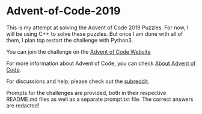 # Advent-of-Code-2019
This is my attempt at solving the Advent of Code 2019 Puzzles. For now, I will be using C++ to solve these puzzles. But once I am done with all of them, I plan top restart the challenge with Python3.

You can join the challenge on the [Advent of Code Website](https://adventofcode.com/)

For more information about Advent of Code, you can check [About Advent of Code](https://adventofcode.com/2019/about).

For discussions and help, please check out the [subreddit](https://www.reddit.com/r/adventofcode/).

Prompts for the challenges are provided, both in their respective README.md files as well as a separate prompt.txt file. The correct answers are redacted!